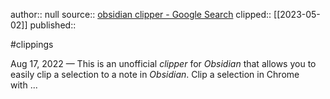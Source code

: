 author:: null
source:: [obsidian clipper - Google Search](https://www.google.com/search?q=obsidian+clipper&sourceid=chrome&ie=UTF-8)
clipped:: [[2023-05-02]]
published:: 

#clippings

Aug 17, 2022 — This is an unofficial *clipper* for *Obsidian* that allows you to easily clip a selection to a note in *Obsidian*. Clip a selection in Chrome with ...